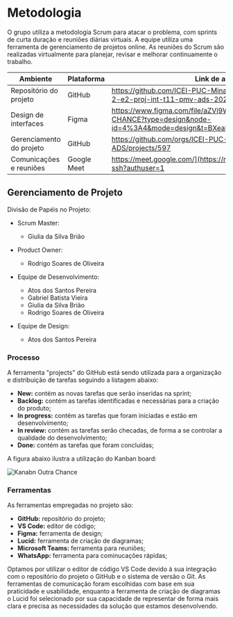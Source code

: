 
# Metodologia

O grupo utiliza a metodologia Scrum para atacar o problema, com sprints de curta duração e reuniões diárias virtuais. A equipe utiliza uma ferramenta de gerenciamento de projetos online. As reuniões do Scrum são realizadas virtualmente para planejar, revisar e melhorar continuamente o trabalho.

|  Ambiente             | Plataforma | Link de acesso                                                                                                                 |
|-----------------------|------------|--------------------------------------------------------------------------------------------------------------------------------|
|Repositório do projeto | GitHub     | https://github.com/ICEI-PUC-Minas-PMV-ADS/pmv-ads-2023-2-e2-proj-int-t11-pmv-ads-2023-2-e2-proj-int-t11-grupo3 |
|Design de interfaces   | Figma | https://www.figma.com/file/aZVi9WkEJQoC90Vxgc33LT/OUTRA-CHANCE?type=design&node-id=4%3A4&mode=design&t=BXeaM2VWNGUQZgUA-1                                                                                   |
|Gerenciamento do projeto| GitHub    | https://github.com/orgs/ICEI-PUC-Minas-PMV-ADS/projects/597                                                                  |
|Comunicações e reuniões| Google Meet| https://meet.google.com/](https://meet.google.com/scw-paxt-ssh?authuser=1 

## Gerenciamento de Projeto

Divisão de Papéis no Projeto:

 - Scrum Master: 
   - Giulia da Silva Brião

 - Product Owner: 
   - Rodrigo Soares de Oliveira
     
 - Equipe de Desenvolvimento: 
   - Atos dos Santos Pereira
   - Gabriel Batista Vieira
   - Giulia da Silva Brião
   - Rodrigo Soares de Oliveira
 
 - Equipe de Design: 
   - Atos dos Santos Pereira


### Processo

A ferramenta "projects" do GitHub está sendo utilizada para a organização e distribuição de tarefas seguindo a listagem abaixo:

  - **New:** contém as novas tarefas que serão inseridas na sprint;
  - **Backlog:** contém as tarefas identificadas e necessárias para a criação do produto;
  - **In progress:** contém as tarefas que foram iniciadas e estão em desenvolvimento;
  - **In review:** contém as tarefas serão checadas, de forma a se controlar a qualidade do desenvolvimento;
  - **Done:** contém as tarefas que foram concluídas;

A figura abaixo ilustra a utilização do Kanban board:

![Kanabn Outra Chance](https://github.com/ICEI-PUC-Minas-PMV-ADS/pmv-ads-2023-2-e2-proj-int-t11-pmv-ads-2023-2-e2-proj-int-t11-grupo3/assets/126190493/d92e936e-85df-4580-a00b-fc845c8bbb9d)

### Ferramentas

As ferramentas empregadas no projeto são:

- **GitHub:** repositório do projeto;
- **VS Code:** editor de código;
- **Figma:** ferramenta de design;
- **Lucid:** ferramenta de criação de diagramas;
- **Microsoft Teams:** ferramenta para reuniões;
- **WhatsApp:** ferramenta para cominucações rápidas;


Optamos por utilizar o editor de código VS Code devido à sua integração com o repositório do projeto o GitHub e o sistema de versão o Git. As ferramentas de comunicação foram escolhidas com base em sua praticidade e usabilidade, enquanto a ferramenta de criação de diagramas o Lucid foi selecionado por sua capacidade de representar de forma mais clara e precisa as necessidades da solução que estamos desenvolvendo.
